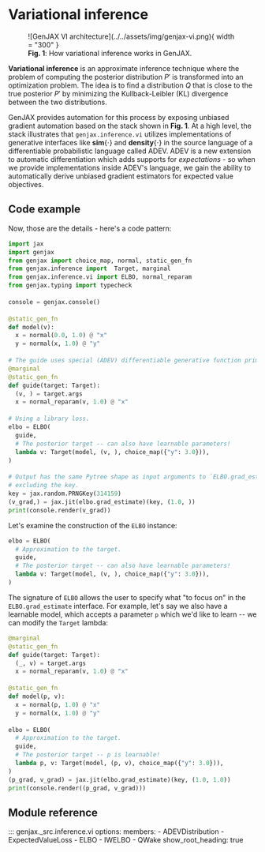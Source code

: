 # Variational inference


<figure markdown="span">
  ![GenJAX VI architecture](../../assets/img/genjax-vi.png){ width = "300" }
  <figcaption><b>Fig. 1</b>: How variational inference works in GenJAX.</figcaption>
</figure>

**Variational inference** is an approximate inference technique where the problem of computing the posterior distribution $P'$ is transformed into an optimization problem. The idea is to find a distribution $Q$ that is close to the true posterior $P'$ by minimizing the Kullback-Leibler (KL) divergence between the two distributions.

GenJAX provides automation for this process by exposing unbiased gradient automation based on the stack shown in **Fig. 1**. At a high level, the stack illustrates that `genjax.inference.vi` utilizes implementations of generative interfaces like $\textbf{sim}\{ \cdot \}$ and $\textbf{density}\{ \cdot \}$ in the source language of a differentiable probabilistic language called ADEV. ADEV is a new extension to automatic differentiation which adds supports for _expectations_ - so when we provide implementations inside ADEV's language, we gain the ability to automatically derive unbiased gradient estimators for expected value objectives.

## Code example

Now, those are the details - here's a code pattern:

```python exec="yes" source="tabbed-left" session="ex-vi"
import jax
import genjax
from genjax import choice_map, normal, static_gen_fn
from genjax.inference import  Target, marginal
from genjax.inference.vi import ELBO, normal_reparam
from genjax.typing import typecheck

console = genjax.console()

@static_gen_fn
def model(v):
  x = normal(0.0, 1.0) @ "x"
  y = normal(x, 1.0) @ "y"

# The guide uses special (ADEV) differentiable generative function primitives.
@marginal
@static_gen_fn
def guide(target: Target):
  (v, ) = target.args
  x = normal_reparam(v, 1.0) @ "x"

# Using a library loss.
elbo = ELBO(
  guide,
  # The posterior target -- can also have learnable parameters!
  lambda v: Target(model, (v, ), choice_map({"y": 3.0})),
)

# Output has the same Pytree shape as input arguments to `ELBO.grad_estimate`,
# excluding the key.
key = jax.random.PRNGKey(314159)
(v_grad,) = jax.jit(elbo.grad_estimate)(key, (1.0, ))
print(console.render(v_grad))
```

Let's examine the construction of the `ELBO` instance:

```python exec="yes" source="tabbed-left" session="ex-vi"
elbo = ELBO(
  # Approximation to the target.
  guide,
  # The posterior target -- can also have learnable parameters!
  lambda v: Target(model, (v, ), choice_map({"y": 3.0})),
)
```
The signature of `ELBO` allows the user to specify what "to focus on" in the `ELBO.grad_estimate` interface. For example, let's say we also have a learnable model, which accepts a parameter `p` which we'd like to learn -- we can modify the `Target` lambda:

```python exec="yes" source="tabbed-left" session="ex-vi"
@marginal
@static_gen_fn
def guide(target: Target):
  (_, v) = target.args
  x = normal_reparam(v, 1.0) @ "x"

@static_gen_fn
def model(p, v):
  x = normal(p, 1.0) @ "x"
  y = normal(x, 1.0) @ "y"

elbo = ELBO(
  # Approximation to the target.
  guide,
  # The posterior target -- p is learnable!
  lambda p, v: Target(model, (p, v), choice_map({"y": 3.0})),
)
(p_grad, v_grad) = jax.jit(elbo.grad_estimate)(key, (1.0, 1.0))
print(console.render((p_grad, v_grad)))
```

## Module reference

::: genjax._src.inference.vi
    options:
      members:
        - ADEVDistribution
        - ExpectedValueLoss
        - ELBO
        - IWELBO
        - QWake
      show_root_heading: true
